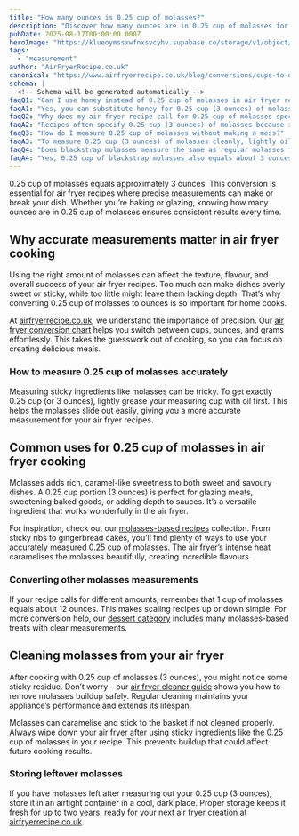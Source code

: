 ```yaml
---
title: "How many ounces is 0.25 cup of molasses?"
description: "Discover how many ounces are in 0.25 cup of molasses for perfect air fryer recipes every time. Get accurate conversions now!"
pubDate: 2025-08-17T00:00:00.000Z
heroImage: "https://klueoymssxwfnxsvcyhv.supabase.co/storage/v1/object/public/Shmucket/how-many-ounces-is-0-25-cup-of-molasses.webp"
tags:
  - "measurement"
author: "AirFryerRecipe.co.uk"
canonical: "https://www.airfryerrecipe.co.uk/blog/conversions/cups-to-ounces/how-many-ounces-is-0-25-cup-of-molasses"
schema: |
  <!-- Schema will be generated automatically -->
faqQ1: "Can I use honey instead of 0.25 cup of molasses in air fryer recipes?"
faqA1: "Yes, you can substitute honey for 0.25 cup (3 ounces) of molasses, but the flavour will be different. Use the same 3 ounce measurement, but expect a lighter, less robust taste. Honey also burns more easily in the air fryer, so reduce the temperature slightly."
faqQ2: "Why does my air fryer recipe call for 0.25 cup of molasses specifically?"
faqA2: "Recipes often specify 0.25 cup (3 ounces) of molasses because it's a common measurement that provides enough flavour without overwhelming other ingredients. In air fryer cooking, this amount caramelises well without making food too sticky or causing excessive smoke."
faqQ3: "How do I measure 0.25 cup of molasses without making a mess?"
faqA3: "To measure 0.25 cup (3 ounces) of molasses cleanly, lightly oil your measuring cup first. Pour slowly and use a rubber spatula to scrape out every last bit. For even easier measuring, consider using a kitchen scale to weigh out exactly 3 ounces."
faqQ4: "Does blackstrap molasses measure the same as regular molasses for 0.25 cup conversions?"
faqA4: "Yes, 0.25 cup of blackstrap molasses also equals about 3 ounces by volume. However, blackstrap has a stronger, more bitter flavour, so you might want to use slightly less. The thickness is similar, so the measurement conversion remains the same."
---
```

<p>0.25 cup of molasses equals approximately 3 ounces. This conversion is essential for air fryer recipes where precise measurements can make or break your dish. Whether you’re baking or glazing, knowing how many ounces are in 0.25 cup of molasses ensures consistent results every time.</p>

<h2>Why accurate measurements matter in air fryer cooking</h2>
<p>Using the right amount of molasses can affect the texture, flavour, and overall success of your air fryer recipes. Too much can make dishes overly sweet or sticky, while too little might leave them lacking depth. That’s why converting 0.25 cup of molasses to ounces is so important for home cooks.</p>
<p>At <a href=https://www.airfryerrecipe.co.uk/>airfryerrecipe.co.uk</a>, we understand the importance of precision. Our <a href=https://www.airfryerrecipe.co.uk/air-fryer-conversion-chart>air fryer conversion chart</a> helps you switch between cups, ounces, and grams effortlessly. This takes the guesswork out of cooking, so you can focus on creating delicious meals.</p>

<h3>How to measure 0.25 cup of molasses accurately</h3>
<p>Measuring sticky ingredients like molasses can be tricky. To get exactly 0.25 cup (or 3 ounces), lightly grease your measuring cup with oil first. This helps the molasses slide out easily, giving you a more accurate measurement for your air fryer recipes.</p>

<h2>Common uses for 0.25 cup of molasses in air fryer cooking</h2>
<p>Molasses adds rich, caramel-like sweetness to both sweet and savoury dishes. A 0.25 cup portion (3 ounces) is perfect for glazing meats, sweetening baked goods, or adding depth to sauces. It’s a versatile ingredient that works wonderfully in the air fryer.</p>
<p>For inspiration, check out our <a href=https://www.airfryerrecipe.co.uk/recipes>molasses-based recipes</a> collection. From sticky ribs to gingerbread cakes, you’ll find plenty of ways to use your accurately measured 0.25 cup of molasses. The air fryer’s intense heat caramelises the molasses beautifully, creating incredible flavours.</p>

<h3>Converting other molasses measurements</h3>
<p>If your recipe calls for different amounts, remember that 1 cup of molasses equals about 12 ounces. This makes scaling recipes up or down simple. For more conversion help, our <a href=https://www.airfryerrecipe.co.uk/recipe-category/dessert>dessert category</a> includes many molasses-based treats with clear measurements.</p>

<h2>Cleaning molasses from your air fryer</h2>
<p>After cooking with 0.25 cup of molasses (3 ounces), you might notice some sticky residue. Don’t worry – our <a href=https://www.airfryerrecipe.co.uk/air-fryer-cleaner>air fryer cleaner guide</a> shows you how to remove molasses buildup safely. Regular cleaning maintains your appliance’s performance and extends its lifespan.</p>
<p>Molasses can caramelise and stick to the basket if not cleaned properly. Always wipe down your air fryer after using sticky ingredients like the 0.25 cup of molasses in your recipe. This prevents buildup that could affect future cooking results.</p>

<h3>Storing leftover molasses</h3>
<p>If you have molasses left after measuring out your 0.25 cup (3 ounces), store it in an airtight container in a cool, dark place. Proper storage keeps it fresh for up to two years, ready for your next air fryer creation at <a href=https://www.airfryerrecipe.co.uk/>airfryerrecipe.co.uk</a>.</p>
